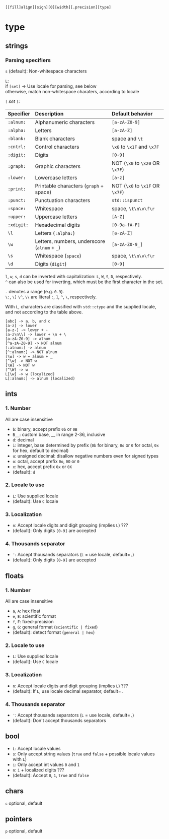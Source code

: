 `[[fill]align][sign][0][width][.precision][type]`

# type

## strings

### Parsing specifiers

`s` (default): Non-whitespace characters

`L`:  
if `[set]` -> Use locale for parsing, see below  
otherwise, match non-whitespace charaters, according to locale

`[` _set_ `]`:

| Specifier  | Description                                  | Default behavior                |
|:-----------|:---------------------------------------------|:--------------------------------|
| `:alnum:`  | Alphanumeric characters                      | `[a-zA-Z0-9]`                   |
| `:alpha:`  | Letters                                      | `[a-zA-Z]`                      |
| `:blank:`  | Blank characters                             | space and `\t`                  |
| `:cntrl:`  | Control characters                           | `\x0` to `\x1F` and `\x7F`      |
| `:digit:`  | Digits                                       | `[0-9]`                         |
| `:graph:`  | Graphic characters                           | NOT (`\x0` to `\x20` OR `\x7F`) |
| `:lower:`  | Lowercase letters                            | `[a-z]`                         |
| `:print:`  | Printable characters (`graph` + space)       | NOT (`\x0` to `\x1F` OR `\x7F`) |
| `:punct:`  | Punctuation characters                       | `std::ispunct`                  |
| `:space:`  | Whitespace                                   | space, `\t\n\v\f\r`             |
| `:upper:`  | Uppercase letters                            | `[A-Z]`                         |
| `:xdigit:` | Hexadecimal digits                           | `[0-9a-fA-F]`                   |
| `\l`       | Letters (`:alpha:`)                          | `[a-zA-Z]`                      |
| `\w`       | Letters, numbers, underscore (`alnum` + `_`) | `[a-zA-Z0-9_]`                  |
| `\s`       | Whitespace (`space`)                         | space, `\t\n\v\f\r`             |
| `\d`       | Digits (`digit`)                             | `[0-9]`                         |

`l`, `w`, `s`, `d` can be inverted with capitalization: `L`, `W`, `S`, `D`, respectively.  
`^` can also be used for inverting, which must be the first character in the set.

`-` denotes a range (e.g. `0-9`).  
`\:`, `\]` `\^`, `\\` are literal `:`, `]`, `^`, `\`, respectively.

With `L`, characters are classified with `std::ctype` and the supplied locale,
and not according to the table above.

```
[abc] -> a, b, and c
[a-z] -> lower
[a-z-] -> lower + -
[a-z\n\\] -> lower + \n + \
[a-zA-Z0-9] -> alnum
[^a-zA-Z0-9] -> NOT alnum
[:alnum:] -> alnum
[^:alnum:] -> NOT alnum
[\w] -> w = alnum + _
[^\w] -> NOT w
[\W] -> NOT w
[^\W] -> w
L[\w] -> w (localized)
L[:alnum:] -> alnum (localized)
```

## ints

### 1. Number

All are case insensitive

* `b`: binary, accept prefix `0b` or `0B`
* `B__`: custom base, __ in range 2-36, inclusive
* `d`: decimal
* `i`: integer, base determined by prefix
  (`0b` for binary, `0o` or `0` for octal, `0x` for hex, default to decimal)
* `u`: unsigned decimal: disallow negative numbers even for signed types
* `o`: octal, accept prefix `0o`, `0O` or `0`
* `x`: hex, accept prefix `0x` or `0X`
* (default): `d`

### 2. Locale to use

* `L`: Use supplied locale
* (default): Use `C` locale

### 3. Localization

* `n`: Accept locale digits and digit grouping (implies `L`) ???
* (default): Only digits `[0-9]` are accepted

### 4. Thousands separator

* `'`: Accept thousands separators (`L` = use locale, default=`,`)
* (default): Only digits `[0-9]` are accepted

## floats

### 1. Number

All are case insensitive

* `a`, `A`: hex float
* `e`, `E`: scientific format
* `f`, `F`: fixed-precision
* `g`, `G`: general format (`scientific | fixed`)
* (default): detect format (`general | hex`)

### 2. Locale to use

* `L`: Use supplied locale
* (default): Use `C` locale

### 3. Localization

* `n`: Accept locale digits and digit grouping (implies `L`) ???
* (default): If `L`, use locale decimal separator, default=`.`

### 4. Thousands separator

* `'`: Accept thousands separators (`L` = use locale, default=`,`)
* (default): Don't accept thousands separators

## bool

* `L`: Accept locale values
* `s`: Only accept string values (`true` and `false` + possible locale values with `L`)
* `i`: Only accept int values `0` and `1`
* `n`: `i` + localized digits ???
* (default): Accept `0`, `1`, `true` and `false`

## chars

`c` optional, default

## pointers

`p` optional, default
